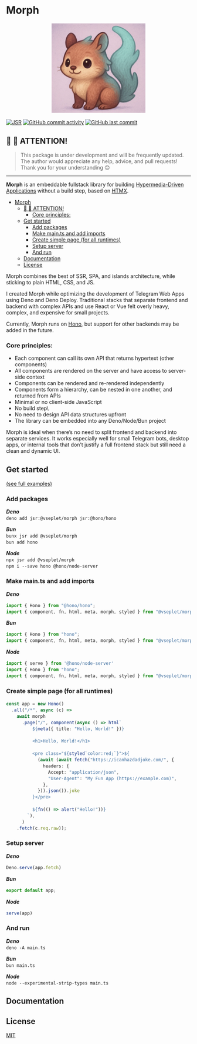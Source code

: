 # Morph

<p align="center">
  <img src="./morph.png" alt="Morph mascot" width="256" />
</p>

[![JSR](https://jsr.io/badges/@vseplet/morph)](https://jsr.io/@vseplet/morph)
[![GitHub commit activity](https://img.shields.io/github/commit-activity/m/vseplet/morph)](https://github.com/vseplet/morph/pulse)
[![GitHub last commit](https://img.shields.io/github/last-commit/vseplet/morph)](https://github.com/vseplet/morph/commits/main)

## 👋 👋 ATTENTION!
> This package is under development and will be frequently updated. The author
> would appreciate any help, advice, and pull requests! Thank you for your
> understanding 😊

---

**Morph** is an embeddable fullstack library
for building [Hypermedia-Driven Applications](https://htmx.org/essays/hypermedia-driven-applications/)
without a build step, based on [HTMX](https://htmx.org/).
- [Morph](#morph)
  - [👋 👋 ATTENTION!](#--attention)
    - [Core principles:](#core-principles)
  - [Get started](#get-started)
    - [Add packages](#add-packages)
    - [Make main.ts and add imports](#make-maints-and-add-imports)
    - [Create simple page (for all runtimes)](#create-simple-page-for-all-runtimes)
    - [Setup server](#setup-server)
    - [And run](#and-run)
  - [Documentation](#documentation)
  - [License](#license)

Morph combines the best of SSR, SPA, and islands architecture,
while sticking to plain HTML, CSS, and JS.

I created Morph while optimizing the development of Telegram Web Apps
using Deno and Deno Deploy.
Traditional stacks that separate frontend and backend with complex APIs
and use React or Vue felt overly heavy, complex, and expensive for small projects.

Currently, Morph runs on [Hono](https://hono.dev/),
but support for other backends may be added in the future.

### Core principles:
- Each component can call its own API that returns hypertext (other components)
- All components are rendered on the server and have access to server-side context
- Components can be rendered and re-rendered independently
- Components form a hierarchy, can be nested in one another, and returned from APIs
- Minimal or no client-side JavaScript
- No build step\
- No need to design API data structures upfront
- The library can be embedded into any Deno/Node/Bun project

Morph is ideal when there’s no need to split frontend and backend into separate services.
It works especially well for small Telegram bots,
desktop apps, or internal tools that don’t justify a full frontend stack
but still need a clean and dynamic UI.


## Get started
[(see full examples)](./examples/)

### Add packages
***Deno***\
```deno add jsr:@vseplet/morph jsr:@hono/hono```

***Bun***\
```bunx jsr add @vseplet/morph```\
```bun add hono```

***Node***\
```npx jsr add @vseplet/morph```\
```npm i --save hono @hono/node-server```

### Make main.ts and add imports

***Deno***
```ts
import { Hono } from "@hono/hono";
import { component, fn, html, meta, morph, styled } from "@vseplet/morph";
```

***Bun***
```ts
import { Hono } from "hono";
import { component, fn, html, meta, morph, styled } from "@vseplet/morph";
```

***Node***
```ts
import { serve } from '@hono/node-server'
import { Hono } from "hono";
import { component, fn, html, meta, morph, styled } from "@vseplet/morph";
```

### Create simple page (for all runtimes)

```ts
const app = new Hono()
  .all("/*", async (c) =>
    await morph
      .page("/", component(async () => html`
          ${meta({ title: "Hello, World!" })}

          <h1>Hello, World!</h1>

          <pre class="${styled`color:red;`}">${
            (await (await fetch("https://icanhazdadjoke.com/", {
              headers: {
                Accept: "application/json",
                "User-Agent": "My Fun App (https://example.com)",
              },
            })).json()).joke
          }</pre>

          ${fn(() => alert("Hello!"))}
        `),
      )
    .fetch(c.req.raw));
```

### Setup server

***Deno***
```ts
Deno.serve(app.fetch)
```
***Bun***
```ts
export default app;
```
***Node***
```ts
serve(app)
```

### And run
***Deno***\
```deno -A main.ts```

***Bun***\
```bun main.ts```

***Node***\
```node --experimental-strip-types main.ts```

## Documentation

## License

[MIT](./LICENSE)
